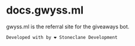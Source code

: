 # docs.gwyss.ml
gwyss.ml is the referral site for the giveaways bot. 

```
Developed with by ❤️ Stoneclane Development
```
